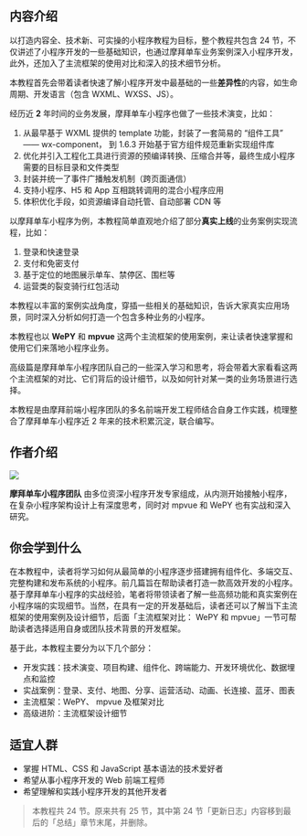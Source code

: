 ## 内容介绍

以打造内容全、技术新、可实操的小程序教程为目标，整个教程共包含 24 节，不仅讲述了小程序开发的一些基础知识，也通过摩拜单车业务案例深入小程序开发，此外，还加入了主流框架的使用对比和深入的技术细节分析。

本教程首先会带着读者快速了解小程序开发中最基础的一些**差异性**的内容，如生命周期、开发语言（包含 WXML、WXSS、JS）。

经历近 **2** 年时间的业务发展，摩拜单车小程序也做了一些技术演变，比如：

1. 从最早基于 WXML 提供的 template 功能，封装了一套简易的 “组件工具” —— wx-component， 到 1.6.3 开始基于官方组件规范重新实现组件库
2. 优化并引入工程化工具进行资源的预编译转换、压缩合并等，最终生成小程序需要的目标目录和文件类型
3. 封装并统一了事件广播触发机制（跨页面通信）
4. 支持小程序、H5 和 App 互相跳转调用的混合小程序应用
5. 体积优化手段，如资源编译自动托管、自动部署 CDN 等

以摩拜单车小程序为例，本教程简单直观地介绍了部分**真实上线**的业务案例实现流程，比如：

1. 登录和快速登录
1. 支付和免密支付
1. 基于定位的地图展示单车、禁停区、围栏等
1. 运营类的裂变骑行红包活动

本教程以丰富的案例实战角度，穿插一些相关的基础知识，告诉大家真实应用场景，同时深入分析如何打造一个包含多种业务的小程序。

本教程也以 **WePY** 和 **mpvue** 这两个主流框架的使用案例，来让读者快速掌握和使用它们来落地小程序业务。

高级篇是摩拜单车小程序团队自己的一些深入学习和思考，将会带着大家看看这两个主流框架的对比、它们背后的设计细节，以及如何针对某一类的业务场景进行选择。

本教程是由摩拜前端小程序团队的多名前端开发工程师结合自身工作实践，梳理整合了摩拜单车小程序近 2 年来的技术积累沉淀，联合编写。

## 作者介绍

![](https://user-gold-cdn.xitu.io/2018/7/6/1646d005d09def2e?w=1400&h=400&f=png&s=521600)

**摩拜单车小程序团队** 由多位资深小程序开发专家组成，从内测开始接触小程序，在复杂小程序架构设计上有深度思考，同时对 mpvue 和 WePY 也有实战和深入研究。

## 你会学到什么

在本教程中，读者将学习如何从最简单的小程序逐步搭建拥有组件化、多端交互、完整构建和发布系统的小程序。前几篇旨在帮助读者打造一款高效开发的小程序。基于摩拜单车小程序的实战经验，笔者将带领读者了解一些高频功能和真实案例在小程序端的实现细节。当然，在具有一定的开发基础后，读者还可以了解当下主流框架的使用案例及设计细节，后面「主流框架对比： WePY 和 mpvue」一节可帮助读者选择适用自身或团队技术背景的开发框架。

基于此，本教程主要分为以下几个部分：

- 开发实践：技术演变、项目构建、组件化、跨端能力、开发环境优化、数据埋点和监控
- 实战案例：登录、支付、地图、分享、运营活动、动画、长连接、蓝牙、图表
- 主流框架：WePY、 mpvue 及框架对比
- 高级进阶：主流框架设计细节

## 适宜人群

- 掌握 HTML、CSS 和 JavaScript 基本语法的技术爱好者
- 希望从事小程序开发的 Web 前端工程师
- 希望理解和实践小程序开发的其他开发者

> 本教程共 24 节。原来共有 25 节，其中第 24 节「更新日志」内容移到最后的「总结」章节末尾，并删除。



